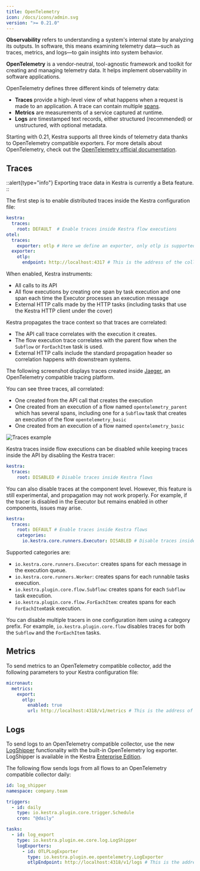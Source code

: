 ```yaml
---
title: OpenTelemetry
icon: /docs/icons/admin.svg
version: ">= 0.21.0"
---
```


**Observability** refers to understanding a system's internal state by analyzing its outputs. In software, this means examining telemetry data—such as traces, metrics, and logs—to gain insights into system behavior.

**OpenTelemetry** is a vendor-neutral, tool-agnostic framework and toolkit for creating and managing telemetry data.
It helps implement observability in software applications.

OpenTelemetry defines three different kinds of telemetry data:
- **Traces** provide a high-level view of what happens when a request is made to an application. A trace can contain multiple [spans](https://opentelemetry.io/docs/concepts/signals/traces/#spans).
- **Metrics** are measurements of a service captured at runtime.
- **Logs** are timestamped text records, either structured (recommended) or unstructured, with optional metadata.

Starting with 0.21, Kestra supports all three kinds of telemetry data thanks to OpenTelemetry compatible exporters. For more details about OpenTelemetry, check out the [OpenTelemetry official documentation](https://opentelemetry.io/docs/).

## Traces

::alert{type="info"}
Exporting trace data in Kestra is currently a Beta feature.
::

The first step is to enable distributed traces inside the Kestra configuration file:

```yaml
kestra:
  traces:
    root: DEFAULT  # Enable traces inside Kestra flow executions
otel:
  traces:
    exporter: otlp # Here we define an exporter, only otlp is supported for now
  exporter:
    otlp:
      endpoint: http://localhost:4317 # This is the address of the collector, here we point to the gRPC collector deployed in localhost. Replace to match the address of your own collector.
```

When enabled, Kestra instruments:
- All calls to its API
- All flow executions by creating one span by task execution and one span each time the Executor processes an execution message
- External HTTP calls made by the HTTP tasks (including tasks that use the Kestra HTTP client under the cover)

Kestra propagates the trace context so that traces are correlated:
- The API call trace correlates with the execution it creates.
- The flow execution trace correlates with the parent flow when the `Subflow` or `ForEachItem` task is used.
- External HTTP calls include the standard propagation header so correlation happens with downstream systems.

The following screenshot displays traces created inside [Jaeger](https://www.jaegertracing.io), an OpenTelemetry compatible tracing platform.

You can see three traces, all correlated:
- One created from the API call that creates the execution
- One created from an execution of a flow named `opentelemetry_parent` which has several spans, including one for a `Subflow` task that creates an execution of the flow `opentelemetry_basic`
- One created from an execution of a flow named `opentelemetry_basic`

![Traces example](/docs/administrator-guide/opentelemetry_traces.png)

Kestra traces inside flow executions can be disabled while keeping traces inside the API by disabling the Kestra tracer:

```yaml
kestra:
  traces:
    root: DISABLED # Disable traces inside Kestra flows
```

You can also disable traces at the component level. However, this feature is still experimental, and propagation may not work properly. For example, if the tracer is disabled in the Executor but remains enabled in other components, issues may arise.

```yaml
kestra:
  traces:
    root: DEFAULT # Enable traces inside Kestra flows
    categories:
      io.kestra.core.runners.Executor: DISABLED # Disable traces inside the Executor
```

Supported categories are:
- `io.kestra.core.runners.Executor`: creates spans for each message in the execution queue.
- `io.kestra.core.runners.Worker`: creates spans for each runnable tasks execution.
- `io.kestra.plugin.core.flow.Subflow`: creates spans for each `Subflow` task execution.
- `io.kestra.plugin.core.flow.ForEachItem`: creates spans for each `ForEachItem`task execution.

You can disable multiple tracers in one configuration item using a category prefix. For example, `io.kestra.plugin.core.flow` disables traces for both the `Subflow` and the `ForEachItem` tasks.

## Metrics

To send metrics to an OpenTelemetry compatible collector, add the following parameters to your Kestra configuration file:

```yaml
micronaut:
  metrics:
    export:
      otlp:
        enabled: true
        url: http://localhost:4318/v1/metrics # This is the address of the collector, here we point to the HTTP collector deployed in localhost. Replace to match the address of your own collector.
```

## Logs

To send logs to an OpenTelemetry compatible collector, use the new [LogShipper](../06.enterprise/02.governance/logshipper.md) functionality with the built-in OpenTelemetry log exporter. LogShipper is available in the Kestra [Enterprise Edition](/enterprise).

The following flow sends logs from all flows to an OpenTelemetry compatible collector daily:

```yaml
id: log_shipper
namespace: company.team

triggers:
  - id: daily
    type: io.kestra.plugin.core.trigger.Schedule
    cron: "@daily"

tasks:
  - id: log_export
    type: io.kestra.plugin.ee.core.log.LogShipper
    logExporters:
      - id: OTLPLogExporter
        type: io.kestra.plugin.ee.opentelemetry.LogExporter
        otlpEndpoint: http://localhost:4318/v1/logs # This is the address of the collector, here we point to the HTTP collector deployed in localhost. Replace to match the address of your own collector.
```
